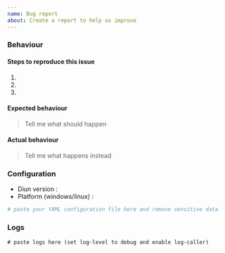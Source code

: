 ```yaml
---
name: Bug report
about: Create a report to help us improve
---
```


### Behaviour

#### Steps to reproduce this issue

1.
2.
3.

#### Expected behaviour

> Tell me what should happen

#### Actual behaviour

> Tell me what happens instead

### Configuration

* Diun version : 
* Platform (windows/linux) :

```yml
# paste your YAML configuration file here and remove sensitive data
```

### Logs

```
# paste logs here (set log-level to debug and enable log-caller)
```
